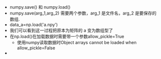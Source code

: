 - numpy.save() 和 numpy.load()
- numpy.save(arg_1,arg_2) 需要两个参数，arg_1 是文件名，arg_2 是要保存的数组.
- data_a=np.load('a.npy')
- 我们可以看到这一过程把原本为矩阵的 a 变为数组型了
- 在np.load()在加载数据时需要带一个参数allow_pickle=True
	- 使用numpy读取数据时Object arrays cannot be loaded when allow_pickle=False
-